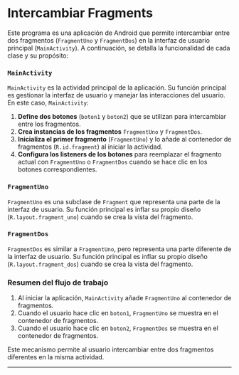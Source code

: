 # Intercambiar Fragments

Este programa es una aplicación de Android que permite intercambiar entre dos fragmentos (`FragmentUno` y `FragmentDos`) en la interfaz de usuario principal (`MainActivity`). A continuación, se detalla la funcionalidad de cada clase y su propósito:

### `MainActivity`
`MainActivity` es la actividad principal de la aplicación. Su función principal es gestionar la interfaz de usuario y manejar las interacciones del usuario. En este caso, `MainActivity`:

1. **Define dos botones** (`boton1` y `boton2`) que se utilizan para intercambiar entre los fragmentos.
2. **Crea instancias de los fragmentos** `FragmentUno` y `FragmentDos`.
3. **Inicializa el primer fragmento** (`FragmentUno`) y lo añade al contenedor de fragmentos (`R.id.fragment`) al iniciar la actividad.
4. **Configura los listeners de los botones** para reemplazar el fragmento actual con `FragmentUno` o `FragmentDos` cuando se hace clic en los botones correspondientes.

### `FragmentUno`
`FragmentUno` es una subclase de `Fragment` que representa una parte de la interfaz de usuario. Su función principal es inflar su propio diseño (`R.layout.fragment_uno`) cuando se crea la vista del fragmento.

### `FragmentDos`
`FragmentDos` es similar a `FragmentUno`, pero representa una parte diferente de la interfaz de usuario. Su función principal es inflar su propio diseño (`R.layout.fragment_dos`) cuando se crea la vista del fragmento.

### Resumen del flujo de trabajo
1. Al iniciar la aplicación, `MainActivity` añade `FragmentUno` al contenedor de fragmentos.
2. Cuando el usuario hace clic en `boton1`, `FragmentUno` se muestra en el contenedor de fragmentos.
3. Cuando el usuario hace clic en `boton2`, `FragmentDos` se muestra en el contenedor de fragmentos.

Este mecanismo permite al usuario intercambiar entre dos fragmentos diferentes en la misma actividad.


---

